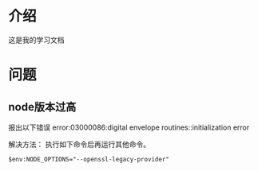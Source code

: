 # 介绍
这是我的学习文档

# 问题
## node版本过高
报出以下错误
error:03000086:digital envelope routines::initialization error

解决方法：
执行如下命令后再运行其他命令。
```shell
$env:NODE_OPTIONS="--openssl-legacy-provider"
```